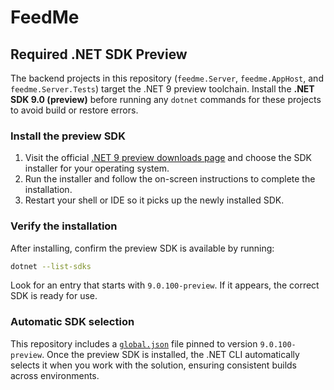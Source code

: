 # FeedMe

## Required .NET SDK Preview

The backend projects in this repository (`feedme.Server`, `feedme.AppHost`, and `feedme.Server.Tests`) target the .NET 9 preview toolchain. Install the **.NET SDK 9.0 (preview)** before running any `dotnet` commands for these projects to avoid build or restore errors.

### Install the preview SDK
1. Visit the official [.NET 9 preview downloads page](https://dotnet.microsoft.com/en-us/download/dotnet/9.0) and choose the SDK installer for your operating system.
2. Run the installer and follow the on-screen instructions to complete the installation.
3. Restart your shell or IDE so it picks up the newly installed SDK.

### Verify the installation
After installing, confirm the preview SDK is available by running:

```bash
dotnet --list-sdks
```

Look for an entry that starts with `9.0.100-preview`. If it appears, the correct SDK is ready for use.

### Automatic SDK selection
This repository includes a [`global.json`](./global.json) file pinned to version `9.0.100-preview`. Once the preview SDK is installed, the .NET CLI automatically selects it when you work with the solution, ensuring consistent builds across environments.

